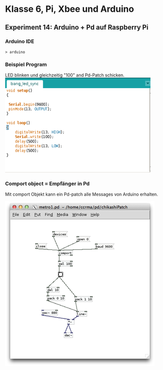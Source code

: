# Klasse 6, Pi, Xbee	und Arduino

## Experiment 14: Arduino + Pd auf Raspberry Pi

### Arduino IDE
	> arduino

### Beispiel Program

LED blinken und gleichzeitig "100" and Pd-Patch schicken.
![comport](img/sketch1.png)

### Comport object = Empfänger in Pd
Mit comport Objekt kann ein Pd-patch alle Messages von Arduino erhalten.

![comport](img/comport.png)
